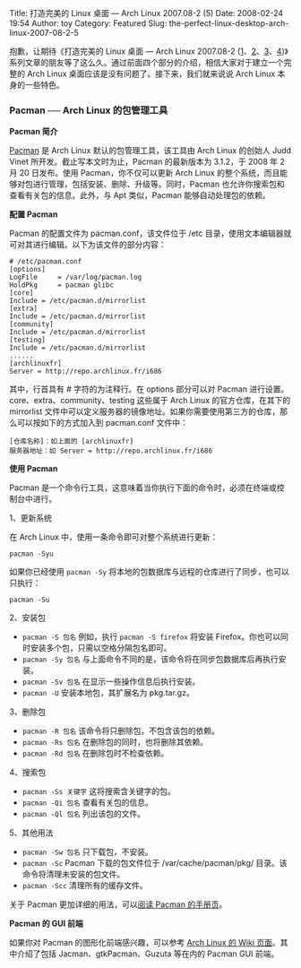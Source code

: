 Title: 打造完美的 Linux 桌面 — Arch Linux 2007.08-2 (5)
Date: 2008-02-24 19:54
Author: toy
Category: Featured
Slug: the-perfect-linux-desktop-arch-linux-2007-08-2-5

抱歉，让期待《打造完美的 Linux 桌面 — Arch Linux 2007.08-2
([1](http://linuxtoy.org/archives/the-perfect-linux-desktop-arch-linux-2007-08-2-1.html)、[2](http://linuxtoy.org/archives/the-perfect-linux-desktop-arch-linux-2007-08-2-2.html)、[3](http://linuxtoy.org/archives/the-perfect-linux-desktop-arch-linux-2007-08-2-3.html)、[4](http://linuxtoy.org/archives/the-perfect-linux-desktop-arch-linux-2007-08-2-4.html))》系列文章的朋友等了这么久。通过前面四个部分的介绍，相信大家对于建立一个完整的
Arch Linux 桌面应该是没有问题了。接下来，我们就来说说 Arch Linux
本身的一些特色。

### Pacman ── Arch Linux 的包管理工具

**Pacman 简介**

[Pacman](http://www.archlinux.org/pacman/) 是 Arch Linux
默认的包管理工具，该工具由 Arch Linux 的创始人 Judd Vinet
所开发。截止写本文时为止，Pacman 的最新版本为 3.1.2，于 2008 年 2 月 20
日发布。使用 Pacman，你不仅可以更新 Arch Linux
的整个系统，而且能够对包进行管理，包括安装、删除、升级等。同时，Pacman
也允许你搜索包和查看有关包的信息。此外，与 Apt 类似，Pacman
能够自动处理包的依赖。

**配置 Pacman**

Pacman 的配置文件为 pacman.conf，该文件位于 /etc
目录，使用文本编辑器就可对其进行编辑。以下为该文件的部分内容：

    # /etc/pacman.conf
    [options]
    LogFile     = /var/log/pacman.log
    HoldPkg     = pacman glibc
    [core]
    Include = /etc/pacman.d/mirrorlist
    [extra]
    Include = /etc/pacman.d/mirrorlist
    [community]
    Include = /etc/pacman.d/mirrorlist
    [testing]
    Include = /etc/pacman.d/mirrorlist
    ......
    [archlinuxfr]
    Server = http://repo.archlinux.fr/i686

其中，行首具有 # 字符的为注释行。在 options 部分可以对 Pacman
进行设置。core、extra、community、testing 这些属于 Arch Linux
的官方仓库，在其下的 mirrorlist
文件中可以定义服务器的镜像地址。如果你需要使用第三方的仓库，那么可以按如下的方式加入到
pacman.conf 文件中：

    [仓库名称]：如上面的 [archlinuxfr]
    服务器地址：如 Server = http://repo.archlinux.fr/i686

**使用 Pacman**

Pacman
是一个命令行工具，这意味着当你执行下面的命令时，必须在终端或控制台中进行。

1、更新系统

在 Arch Linux 中，使用一条命令即可对整个系统进行更新：

`pacman -Syu`

如果你已经使用 `pacman -Sy`
将本地的包数据库与远程的仓库进行了同步，也可以只执行：

`pacman -Su`

2、安装包

-   `pacman -S 包名` 例如，执行 `pacman -S firefox` 将安装
    Firefox。你也可以同时安装多个包，只需以空格分隔包名即可。
-   `pacman -Sy 包名`
    与上面命令不同的是，该命令将在同步包数据库后再执行安装。
-   `pacman -Sv 包名` 在显示一些操作信息后执行安装。
-   `pacman -U` 安装本地包，其扩展名为 pkg.tar.gz。

3、删除包

-   `pacman -R 包名` 该命令将只删除包，不包含该包的依赖。
-   `pacman -Rs 包名` 在删除包的同时，也将删除其依赖。
-   `pacman -Rd 包名` 在删除包时不检查依赖。

4、搜索包

-   `pacman -Ss 关键字` 这将搜索含关键字的包。
-   `pacman -Qi 包名` 查看有关包的信息。
-   `pacman -Ql 包名` 列出该包的文件。

5、其他用法

-   `pacman -Sw 包名` 只下载包，不安装。
-   `pacman -Sc` Pacman 下载的包文件位于 /var/cache/pacman/pkg/
    目录。该命令将清理未安装的包文件。
-   `pacman -Scc` 清理所有的缓存文件。

关于 Pacman 更加详细的用法，可以[阅读 Pacman
的手册页](http://www.archlinux.org/pacman/pacman.8.html)。

**Pacman 的 GUI 前端**

如果你对 Pacman 的图形化前端感兴趣，可以参考 [Arch Linux 的 Wiki
页面](http://wiki.archlinux.org/index.php/Pacman_GUI_Frontends)。其中介绍了包括
Jacman、gtkPacman、Guzuta 等在内的 Pacman GUI 前端。
